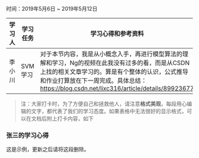 时间：2019年5月6日 ~ 2019年5月12日

学习人|学习任务|学习心得和参考资料
------ | ------ | ------ 
李小川 | SVM 学习 | 对于本节内容，我是从小概念入手，再进行模型算法的理解和学习，Ng的视频在此我没有过多的看，而是从CSDN上找的相关文章学习的。算是有个整体的认识，公式推导和作业打算放在下一周完成。具体总结： https://blog.csdn.net/lixc316/article/details/89923677

> 注：大家打卡时，为了方便自己和拯救他人，请注意**格式美观**，每段用心编辑的文字，都代表了我们的学习态度。如果表格中无法很好的显示格式，可以在文档后附上打卡内容，如下

### 张三的学习心得
这是示例，更新之后请将这段删除。

